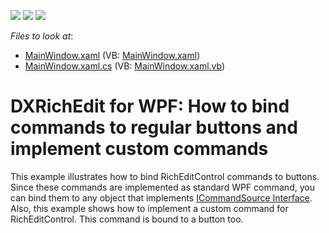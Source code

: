 <!-- default badges list -->
![](https://img.shields.io/endpoint?url=https://codecentral.devexpress.com/api/v1/VersionRange/128606871/10.2.5%2B)
[![](https://img.shields.io/badge/Open_in_DevExpress_Support_Center-FF7200?style=flat-square&logo=DevExpress&logoColor=white)](https://supportcenter.devexpress.com/ticket/details/E3229)
[![](https://img.shields.io/badge/📖_How_to_use_DevExpress_Examples-e9f6fc?style=flat-square)](https://docs.devexpress.com/GeneralInformation/403183)
<!-- default badges end -->
<!-- default file list -->
*Files to look at*:

* [MainWindow.xaml](./CS/MainWindow.xaml) (VB: [MainWindow.xaml](./VB/MainWindow.xaml))
* [MainWindow.xaml.cs](./CS/MainWindow.xaml.cs) (VB: [MainWindow.xaml.vb](./VB/MainWindow.xaml.vb))
<!-- default file list end -->
# DXRichEdit for WPF: How to bind commands to regular buttons and implement custom commands


<p>This example illustrates how to bind RichEditControl commands to buttons. Since these commands are implemented as standard WPF command, you can bind them to any object that implements <a href="http://msdn.microsoft.com/en-us/library/system.windows.input.icommandsource.aspx"><u>ICommandSource Interface</u></a>. Also, this example shows how to implement a custom command for RichEditControl. This command is bound to a button too.</p>

<br/>



